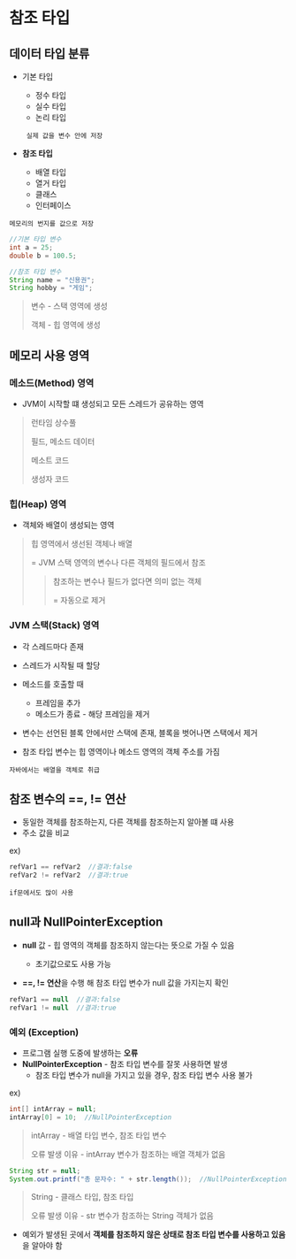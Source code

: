 # 참조 타입



## 데이터 타입 분류

- 기본 타입

  - 정수 타입
  - 실수 타입
  - 논리 타입

  ` 실제 값을 변수 안에 저장`



- **참조 타입**
  - 배열 타입
  - 열거 타입
  - 클래스
  - 인터페이스

`메모리의 번지를 값으로 저장`

```java
//기본 타입 변수
int a = 25;
double b = 100.5;

//참조 타입 변수
String name = "신용권";
String hobby = "게임";
```

> 변수 - 스택 영역에 생성
>
> 객체 - 힙 영역에 생성





## 메모리 사용 영역

### 메소드(Method) 영역

- JVM이 시작할 떄 생성되고 모든 스레드가 공유하는 영역

> 런타임 상수풀
>
> 필드, 메소드 데이터
>
> 메소트 코드
>
> 생성자 코드



### 힙(Heap) 영역

- 객체와 배열이 생성되는 영역

> 힙 영역에서 생선된 객체나 배열
>
>  = JVM 스택 영역의 변수나 다른 객체의 필드에서 참조
>
> > 참조하는 변수나 필드가 없다면 의미 없는 객체
> >
> > = 자동으로 제거



### JVM 스택(Stack) 영역

- 각 스레드마다 존재
- 스레드가 시작될 때 할당



- 메소드를 호출할 때
  - 프레임을 추가
  - 메소드가 종료 - 해당 프레임을 제거



- 변수는 선언된 블록 안에서만 스택에 존재, 블록을 벗어나면 스택에서 제거

- 참조 타입 변수는 힙 영역이나 메소드 영역의 객체 주소를 가짐

`자바에서는 배열을 객체로 취급`





## 참조 변수의 ==, != 연산

- 동일한 객체를 참조하는지, 다른 객체를 참조하는지 알아볼 떄 사용
- 주소 값을 비교

ex) 

```java
refVar1 == refVar2  //결과:false
refVar2 != refVar2  //결과:true
```

`if문에서도 많이 사용`





## null과 NullPointerException

- **null** 값 - 힙 영역의 객체를 참조하지 않는다는 뜻으로 가질 수 있음
  - 초기값으로도 사용 가능



- **==, != 연산**을 수행 해 참조 타입 변수가 null 값을 가지는지 확인

```java
refVar1 == null  //결과:false
refVar1 != null  //결과:true
```



### 예외 (Exception)

- 프로그램 실행 도중에 발생하는 **오류**
- **NullPointerException** - 참조 타입 변수를 잘못 사용하면 발생
  - 참조 타입 변수가 null을 가지고 있을 경우, 참조 타입 변수 사용 불가 



ex)

```java
int[] intArray = null;
intArray[0] = 10;  //NullPointerException
```

> intArray - 배열 타입 변수, 참조 타입 변수
>
> 오류 발생 이유 - intArray 변수가 참조하는 배열 객체가 없음



```java
String str = null;
System.out.printf("총 문자수: " + str.length());  //NullPointerException
```

> String - 클래스 타입, 참조 타입
>
> 오류 발생 이유 - str 변수가 참조하는 String 객체가 없음



- 예외가 발생된 곳에서 **객체를 참조하지 않은 상태로 참조 타입 변수를 사용하고 있음**을 알아야 함